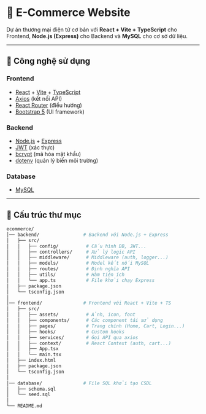 # 🛒 E-Commerce Website

Dự án thương mại điện tử cơ bản với **React + Vite + TypeScript** cho Frontend, **Node.js (Express)** cho Backend và **MySQL** cho cơ sở dữ liệu.  

---

## 🚀 Công nghệ sử dụng

### Frontend
- [React](https://react.dev/) + [Vite](https://vitejs.dev/) + [TypeScript](https://www.typescriptlang.org/)
- [Axios](https://axios-http.com/) (kết nối API)
- [React Router](https://reactrouter.com/) (điều hướng)
- [Bootstrap 5](https://getbootstrap.com/) (UI framework)

### Backend
- [Node.js](https://nodejs.org/) + [Express](https://expressjs.com/)
- [JWT](https://jwt.io/) (xác thực)
- [bcrypt](https://www.npmjs.com/package/bcrypt) (mã hóa mật khẩu)
- [dotenv](https://www.npmjs.com/package/dotenv) (quản lý biến môi trường)

### Database
- [MySQL](https://www.mysql.com/)

---

## 📂 Cấu trúc thư mục

```bash
ecommerce/
│── backend/                # Backend với Node.js + Express
│   ├── src/
│   │   ├── config/          # Cấu hình DB, JWT...
│   │   ├── controllers/     # Xử lý logic API
│   │   ├── middleware/      # Middleware (auth, logger...)
│   │   ├── models/          # Model kết nối MySQL
│   │   ├── routes/          # Định nghĩa API
│   │   ├── utils/           # Hàm tiện ích
│   │   └── app.ts           # File khởi chạy Express
│   ├── package.json
│   └── tsconfig.json
│
│── frontend/               # Frontend với React + Vite + TS
│   ├── src/
│   │   ├── assets/          # Ảnh, icon, font
│   │   ├── components/      # Các component tái sử dụng
│   │   ├── pages/           # Trang chính (Home, Cart, Login...)
│   │   ├── hooks/           # Custom hooks
│   │   ├── services/        # Gọi API qua axios
│   │   ├── context/         # React Context (auth, cart...)
│   │   ├── App.tsx
│   │   └── main.tsx
│   ├── index.html
│   ├── package.json
│   └── tsconfig.json
│
│── database/               # File SQL khởi tạo CSDL
│   ├── schema.sql
│   └── seed.sql
│
└── README.md